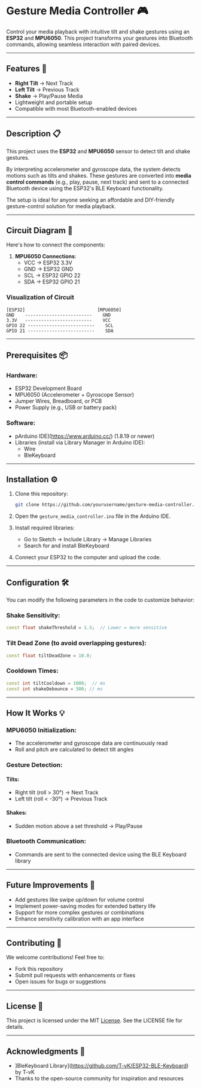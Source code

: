 # Gesture Media Controller 🎮

Control your media playback with intuitive tilt and shake gestures using an **ESP32** and **MPU6050**. This project transforms your gestures into Bluetooth commands, allowing seamless interaction with paired devices.

---

## Features 🚀
- **Right Tilt** → Next Track  
- **Left Tilt** → Previous Track  
- **Shake** → Play/Pause Media  
- Lightweight and portable setup
- Compatible with most Bluetooth-enabled devices

---

## Description 📋
This project uses the **ESP32** and **MPU6050** sensor to detect tilt and shake gestures.

By interpreting accelerometer and gyroscope data, the system detects motions such as tilts and shakes. These gestures are converted into **media control commands** (e.g., play, pause, next track) and sent to a connected Bluetooth device using the ESP32's BLE Keyboard functionality.

The setup is ideal for anyone seeking an affordable and DIY-friendly gesture-control solution for media playback.

---

## Circuit Diagram 📐
Here's how to connect the components:

1. **MPU6050 Connections**:  
   - VCC → ESP32 3.3V  
   - GND → ESP32 GND  
   - SCL → ESP32 GPIO 22  
   - SDA → ESP32 GPIO 21    

### Visualization of Circuit  
```plaintext
[ESP32]                           [MPU6050]
GND    -------------------------    GND
3.3V   -------------------------    VCC
GPIO 22 -------------------------    SCL
GPIO 21 -------------------------    SDA
```

---

## Prerequisites 📦

### Hardware:
- ESP32 Development Board
- MPU6050 (Accelerometer + Gyroscope Sensor)
- Jumper Wires, Breadboard, or PCB
- Power Supply (e.g., USB or battery pack)

### Software:
- pArduino IDE](https://www.arduino.cc/) (1.8.19 or newer)
- Libraries (install via Library Manager in Arduino IDE):
  - Wire
  - BleKeyboard

---

## Installation ⚙️

1. Clone this repository:
   ```bash
   git clone https://github.com/yourusername/gesture-media-controller.git
   ```

2. Open the `gesture_media_controller.ino` file in the Arduino IDE.

3. Install required libraries:
   - Go to Sketch → Include Library → Manage Libraries
   - Search for and install BleKeyboard

4. Connect your ESP32 to the computer and upload the code.

---

## Configuration 🛠️

You can modify the following parameters in the code to customize behavior:

### Shake Sensitivity:
```cpp
const float shakeThreshold = 1.5;  // Lower = more sensitive
```

### Tilt Dead Zone (to avoid overlapping gestures):
```cpp
const float tiltDeadZone = 10.0;
```

### Cooldown Times:
```cpp
const int tiltCooldown = 1000;  // ms
const int shakeDebounce = 500; // ms
```

---

## How It Works 💡

### MPU6050 Initialization:
- The accelerometer and gyroscope data are continuously read
- Roll and pitch are calculated to detect tilt angles

### Gesture Detection:
#### Tilts:
- Right tilt (roll > 30°) → Next Track
- Left tilt (roll < -30°) → Previous Track

#### Shakes:
- Sudden motion above a set threshold → Play/Pause

### Bluetooth Communication:
- Commands are sent to the connected device using the BLE Keyboard library

---

## Future Improvements 🔮
- Add gestures like swipe up/down for volume control
- Implement power-saving modes for extended battery life
- Support for more complex gestures or combinations
- Enhance sensitivity calibration with an app interface

---

## Contributing 🤝
We welcome contributions! Feel free to:
- Fork this repository
- Submit pull requests with enhancements or fixes
- Open issues for bugs or suggestions

---

## License 📜
This project is licensed under the MIT [License](https://github.com/VardanRattan/gesture-media-controller/blob/main/LICENSE). See the LICENSE file for details.

---

## Acknowledgments 🙌
- ]BleKeyboard Library](https://github.com/T-vK/ESP32-BLE-Keyboard) by T-vK
- Thanks to the open-source community for inspiration and resources
